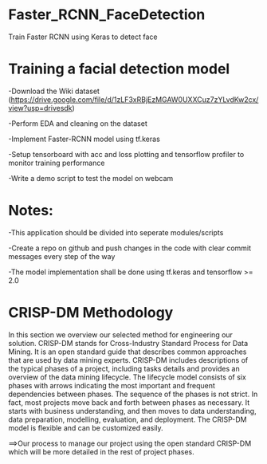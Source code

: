 # Faster_RCNN_FaceDetection
Train Faster RCNN using Keras to detect face 
# Training a facial detection model

-Download the Wiki dataset (https://drive.google.com/file/d/1zLF3xRBjEzMGAW0UXXCuz7zYLvdKw2cx/view?usp=drivesdk)

-Perform EDA and cleaning on the dataset

-Implement Faster-RCNN model using tf.keras

-Setup tensorboard with acc and loss plotting and tensorflow profiler to monitor training performance

-Write a demo script to test the model on webcam
# Notes:

-This application should be divided into seperate modules/scripts 

-Create a repo on github and push changes in the code with clear commit messages every step of the way

-The model implementation shall be done using tf.keras and tensorflow >= 2.0
# CRISP-DM Methodology

In this section we overview our selected method for engineering our solution. CRISP-DM stands for Cross-Industry Standard Process for Data Mining. It is an open standard guide that describes common approaches that are used by data mining experts. CRISP-DM includes descriptions of the typical phases of a project, including tasks details and provides an overview of the data mining lifecycle. The lifecycle model consists of six phases with arrows indicating the most important and frequent dependencies between phases. The sequence of the phases is not strict. In fact, most projects move back and forth between phases as necessary. It starts with business understanding, and then moves to data understanding, data preparation, modelling, evaluation, and deployment. The CRISP-DM model is flexible and can be customized easily.

==>Our process to manage our project using the open standard CRISP-DM which will be more detailed in the rest of project phases.
